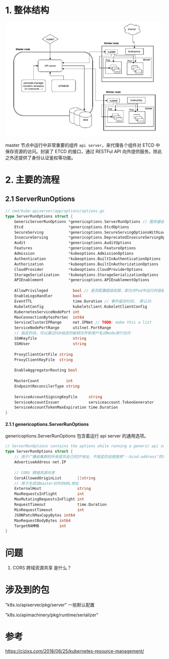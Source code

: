 



# 1. 整体结构

<img alt="index-b0df5d91.png" src="images/index-b0df5d91.png" width="" height="" >

master 节点中运行中非常重要的组件 `api server`，来代理各个组件对 ETCD 中保存资源的访问。封装了 ETCD 的接口，通过 RESTFul API 向外提供服务。除此之外还提供了身份认证鉴权等功能。


# 2. 主要的流程

## 2.1 ServerRunOptions

```go
// cmd/kube-apiserver/app/options/options.go
type ServerRunOptions struct {
	GenericServerRunOptions *genericoptions.ServerRunOptions // 服务器通用的运行参数
	Etcd                    *genericoptions.EtcdOptions
	SecureServing           *genericoptions.SecureServingOptionsWithLoopback
	InsecureServing         *genericoptions.DeprecatedInsecureServingOptionsWithLoopback
	Audit                   *genericoptions.AuditOptions
	Features                *genericoptions.FeatureOptions
	Admission               *kubeoptions.AdmissionOptions
	Authentication          *kubeoptions.BuiltInAuthenticationOptions
	Authorization           *kubeoptions.BuiltInAuthorizationOptions
	CloudProvider           *kubeoptions.CloudProviderOptions
	StorageSerialization    *kubeoptions.StorageSerializationOptions
	APIEnablement           *genericoptions.APIEnablementOptions

	AllowPrivileged           bool // 是否配置超级权限，即允许Pod中运行的容器拥有系统特权
	EnableLogsHandler         bool
	EventTTL                  time.Duration // 事件留存时间， 默认1h
	KubeletConfig             kubeletclient.KubeletClientConfig
	KubernetesServiceNodePort int
	MaxConnectionBytesPerSec  int64
	ServiceClusterIPRange     net.IPNet // TODO: make this a list
	ServiceNodePortRange      utilnet.PortRange
	// 指定的话，可以通过SSH指定的秘钥文件和用户名对Node进行访问
	SSHKeyfile                string
	SSHUser                   string

	ProxyClientCertFile string
	ProxyClientKeyFile  string

	EnableAggregatorRouting bool

	MasterCount            int
	EndpointReconcilerType string

	ServiceAccountSigningKeyFile     string
	ServiceAccountIssuer             serviceaccount.TokenGenerator
	ServiceAccountTokenMaxExpiration time.Duration
}
```

#### 2.1.1 genericoptions.ServerRunOptions

genericoptions.ServerRunOptions 包含着运行 api server 的通用选项。

```go
// ServerRunOptions contains the options while running a generic api server.
type ServerRunOptions struct {
	// 用于广播给集群的所有成员自己的IP地址，不指定的话就使用"--bind-address"的IP地址
	AdvertiseAddress net.IP

	// CORS 跨域资源共享
	CorsAllowedOriginList       []string
	// 用于生成该master对外的URL地址
	ExternalHost                string
	MaxRequestsInFlight         int
	MaxMutatingRequestsInFlight int
	RequestTimeout              time.Duration
	MinRequestTimeout           int
	JSONPatchMaxCopyBytes int64
	MaxRequestBodyBytes int64
	TargetRAMMB         int
}
```


# 问题
1. CORS 跨域资源共享 是什么？



# 涉及到的包


"k8s.io/apiserver/pkg/server"
一些默认配置

"k8s.io/apimachinery/pkg/runtime/serializer"







# 参考

https://cizixs.com/2018/06/25/kubernetes-resource-management/
